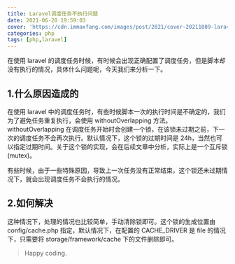 ```yaml
---
title: Laravel调度任务不执行问题
date: 2021-06-20 19:59:03
cover: 'https://cdn.immaxfang.com/images/post/2021/cover-20211009-laravel.png'
categories: php
tags: [php,laravel]
---
```



在使用 laravel 的调度任务时候，有时候会出现正确配置了调度任务，但是脚本却没有执行的情况，具体什么问题呢，今天我们来分析一下。

## 1.什么原因造成的

在使用 laravel 中的调度任务时，有些时候脚本一次的执行时间是不确定的，我们为了避免任务重复执行，会使用 withoutOverlapping 方法。withoutOverlapping 在调度任务开始时会创建一个锁，在该锁未过期之前，下一次的调度任务不会再次执行。默认情况下，这个锁的过期时间是 24h，当然也可以指定过期时间。关于这个锁的实现，会在后续文章中分析，实际上是一个互斥锁 (mutex)。

<!-- more -->

有些时候，由于一些特殊原因，导致上一次任务没有正常结束，这个锁还未过期情况下，就会出现调度任务不会执行的情况。

## 2.如何解决

这种情况下，处理的情况也比较简单，手动清除锁即可。这个锁的生成位置由 config/cache.php 指定，默认情况下，在配置的 CACHE_DRIVER 是 file 的情况下，只需要将 storage/framework/cache 下的文件删除即可。 

> Happy coding.
